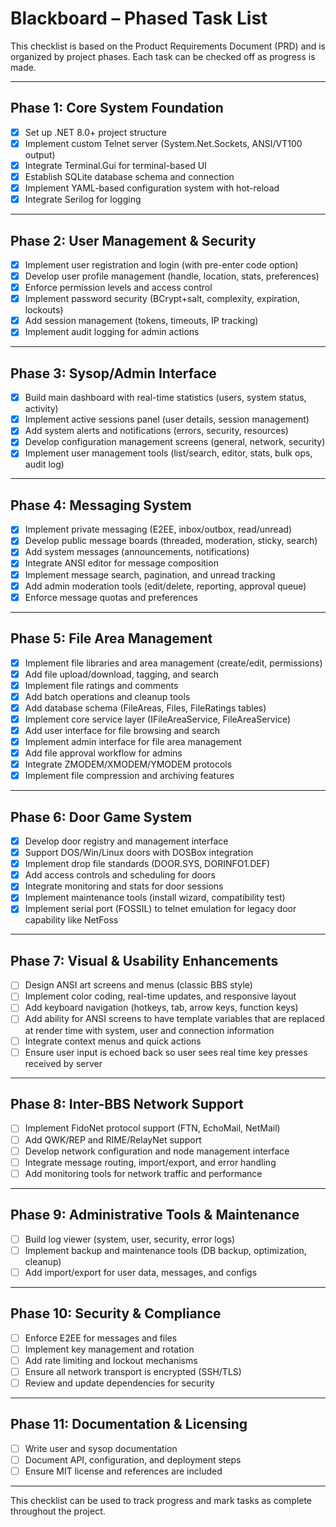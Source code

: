 # Blackboard – Phased Task List

This checklist is based on the Product Requirements Document (PRD) and is organized by project phases. Each task can be checked off as progress is made.

---

## Phase 1: Core System Foundation
- [x] Set up .NET 8.0+ project structure
- [x] Implement custom Telnet server (System.Net.Sockets, ANSI/VT100 output)
- [x] Integrate Terminal.Gui for terminal-based UI
- [x] Establish SQLite database schema and connection
- [x] Implement YAML-based configuration system with hot-reload
- [x] Integrate Serilog for logging

---

## Phase 2: User Management & Security
- [x] Implement user registration and login (with pre-enter code option)
- [x] Develop user profile management (handle, location, stats, preferences)
- [x] Enforce permission levels and access control
- [x] Implement password security (BCrypt+salt, complexity, expiration, lockouts)
- [x] Add session management (tokens, timeouts, IP tracking)
- [x] Implement audit logging for admin actions

---

## Phase 3: Sysop/Admin Interface
- [x] Build main dashboard with real-time statistics (users, system status, activity)
- [x] Implement active sessions panel (user details, session management)
- [x] Add system alerts and notifications (errors, security, resources)
- [x] Develop configuration management screens (general, network, security)
- [x] Implement user management tools (list/search, editor, stats, bulk ops, audit log)

---

## Phase 4: Messaging System
- [x] Implement private messaging (E2EE, inbox/outbox, read/unread)
- [x] Develop public message boards (threaded, moderation, sticky, search)
- [x] Add system messages (announcements, notifications)
- [x] Integrate ANSI editor for message composition
- [x] Implement message search, pagination, and unread tracking
- [x] Add admin moderation tools (edit/delete, reporting, approval queue)
- [x] Enforce message quotas and preferences

---

## Phase 5: File Area Management
- [x] Implement file libraries and area management (create/edit, permissions)
- [x] Add file upload/download, tagging, and search
- [x] Implement file ratings and comments
- [x] Add batch operations and cleanup tools
- [x] Add database schema (FileAreas, Files, FileRatings tables)
- [x] Implement core service layer (IFileAreaService, FileAreaService)
- [x] Add user interface for file browsing and search
- [x] Implement admin interface for file area management
- [x] Add file approval workflow for admins
- [x] Integrate ZMODEM/XMODEM/YMODEM protocols
- [x] Implement file compression and archiving features

---

## Phase 6: Door Game System
- [x] Develop door registry and management interface
- [x] Support DOS/Win/Linux doors with DOSBox integration
- [x] Implement drop file standards (DOOR.SYS, DORINFO1.DEF)
- [x] Add access controls and scheduling for doors
- [x] Integrate monitoring and stats for door sessions
- [x] Implement maintenance tools (install wizard, compatibility test)
- [x] Implement serial port (FOSSIL) to telnet emulation for legacy door capability like NetFoss

---

## Phase 7: Visual & Usability Enhancements
- [ ] Design ANSI art screens and menus (classic BBS style)
- [ ] Implement color coding, real-time updates, and responsive layout
- [ ] Add keyboard navigation (hotkeys, tab, arrow keys, function keys)
- [ ] Add ability for ANSI screens to have template variables that are replaced at render time with system, user and connection information
- [ ] Integrate context menus and quick actions
- [ ] Ensure user input is echoed back so user sees real time key presses received by server

---

## Phase 8: Inter-BBS Network Support
- [ ] Implement FidoNet protocol support (FTN, EchoMail, NetMail)
- [ ] Add QWK/REP and RIME/RelayNet support
- [ ] Develop network configuration and node management interface
- [ ] Integrate message routing, import/export, and error handling
- [ ] Add monitoring tools for network traffic and performance

---

## Phase 9: Administrative Tools & Maintenance
- [ ] Build log viewer (system, user, security, error logs)
- [ ] Implement backup and maintenance tools (DB backup, optimization, cleanup)
- [ ] Add import/export for user data, messages, and configs

---

## Phase 10: Security & Compliance
- [ ] Enforce E2EE for messages and files
- [ ] Implement key management and rotation
- [ ] Add rate limiting and lockout mechanisms
- [ ] Ensure all network transport is encrypted (SSH/TLS)
- [ ] Review and update dependencies for security

---

## Phase 11: Documentation & Licensing
- [ ] Write user and sysop documentation
- [ ] Document API, configuration, and deployment steps
- [ ] Ensure MIT license and references are included

---

This checklist can be used to track progress and mark tasks as complete throughout the project.
